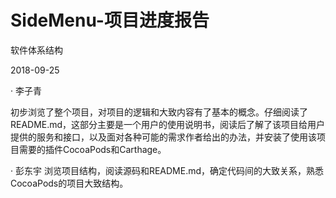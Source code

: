 # SideMenu-项目进度报告
软件体系结构

2018-09-25

· 李子青

初步浏览了整个项目，对项目的逻辑和大致内容有了基本的概念。仔细阅读了README.md，这部分主要是一个用户的使用说明书，阅读后了解了该项目给用户提供的服务和接口，以及面对各种可能的需求作者给出的办法，并安装了使用该项目需要的插件CocoaPods和Carthage。

· 彭东宇
浏览项目结构，阅读源码和README.md，确定代码间的大致关系，熟悉CocoaPods的项目大致结构。
